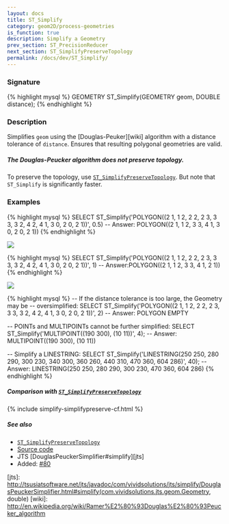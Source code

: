 ```yaml
---
layout: docs
title: ST_Simplify
category: geom2D/process-geometries
is_function: true
description: Simplify a Geometry
prev_section: ST_PrecisionReducer
next_section: ST_SimplifyPreserveTopology
permalink: /docs/dev/ST_Simplify/
---
```


### Signature

{% highlight mysql %}
GEOMETRY ST_Simplify(GEOMETRY geom, DOUBLE distance);
{% endhighlight %}

### Description

Simplifies `geom` using the [Douglas-Peuker][wiki] algorithm with a
distance tolerance of `distance`. Ensures that resulting polygonal
geometries are valid.

<div class="note">
    <h5>The Douglas-Peucker algorithm does not preserve topology.</h5>
    <p>To preserve the topology, use <a
    href="../ST_SimplifyPreserveTopology"><code>ST_SimplifyPreserveTopology</code></a>.
    But note that <code>ST_Simplify</code> is significantly faster.
    </p>
</div>

### Examples

{% highlight mysql %}
SELECT ST_Simplify('POLYGON((2 1, 1 2, 2 2, 2 3, 3 3, 3 2,
                             4 2, 4 1, 3 0, 2 0, 2 1))',
                    0.5)
-- Answer: POLYGON((2 1, 1 2, 3 3, 4 1, 3 0, 2 0, 2 1))
{% endhighlight %}

<img class="displayed" src="../ST_Simplify.png"/>

{% highlight mysql %}
SELECT ST_Simplify('POLYGON((2 1, 1 2, 2 2, 2 3, 3 3, 3 2,
                             4 2, 4 1, 3 0, 2 0, 2 1))',
                    1)
-- Answer:POLYGON((2 1, 1 2, 3 3, 4 1, 2 1))
{% endhighlight %}

<img class="displayed" src="../ST_Simplify_1.png"/>

{% highlight mysql %}
-- If the distance tolerance is too large, the Geometry may be
-- oversimplified:
SELECT ST_Simplify('POLYGON((2 1, 1 2, 2 2, 2 3, 3 3, 3 2,
                             4 2, 4 1, 3 0, 2 0, 2 1))',
                    2)
-- Answer: POLYGON EMPTY

-- POINTs and MULTIPOINTs cannot be further simplified:
SELECT ST_Simplify('MULTIPOINT((190 300), (10 11))', 4);
-- Answer: MULTIPOINT((190 300), (10 11))

-- Simplify a LINESTRING:
SELECT ST_Simplify('LINESTRING(250 250, 280 290, 300 230, 340 300,
                               360 260, 440 310, 470 360, 604 286)',
                   40);
-- Answer: LINESTRING(250 250, 280 290, 300 230, 470 360, 604 286)
{% endhighlight %}

##### Comparison with [`ST_SimplifyPreserveTopology`](../ST_SimplifyPreserveTopology)

{% include simplify-simplifypreserve-cf.html %}

##### See also

* [`ST_SimplifyPreserveTopology`](../ST_SimplifyPreserveTopology)
* <a href="https://github.com/irstv/H2GIS/blob/master/h2spatial-ext/src/main/java/org/h2gis/h2spatialext/function/spatial/processing/ST_Simplify.java" target="_blank">Source code</a>
* JTS [DouglasPeuckerSimplifier#simplify][jts]
* Added: <a href="https://github.com/irstv/H2GIS/pull/80" target="_blank">#80</a>

[jts]: http://tsusiatsoftware.net/jts/javadoc/com/vividsolutions/jts/simplify/DouglasPeuckerSimplifier.html#simplify(com.vividsolutions.jts.geom.Geometry, double)
[wiki]: http://en.wikipedia.org/wiki/Ramer%E2%80%93Douglas%E2%80%93Peucker_algorithm
